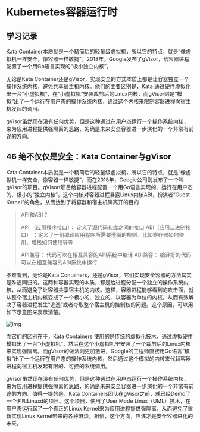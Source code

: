 # Kubernetes容器运行时

## 学习记录

Kata Container本质就是一个精简后的轻量级虚拟机，所以它的特点，就是“像虚拟机一样安全，像容器一样敏捷”。2018年，Google发布了gVisor，给容器进程配置了一个用Go语言实现的“极小独立内核”。

无论是Kata Container还是gVisor，实现安全的方式本质上都是让容器独立一个操作系统内核，避免共享宿主机内核。他们的主要区别是，Kata 通过硬件虚拟化出一台“小虚拟机”，在“小虚拟机”安装裁剪后的Linux内核，而gVisor则是“模拟”出了一个运行在用户态的操作系统内核，通过这个内核来限制容器进程向宿主机发起的调用。

gVisor虽然现在没有任何优势，但是这种通过在用户态运行一个操作系统内核，来为应用进程提供强隔离的思路，的确是未来安全容器进一步演化的一个非常有前途的方向。



## 46 绝不仅仅是安全：Kata Container与gVisor

Kata Container本质就是一个精简后的轻量级虚拟机，所以它的特点，就是“像虚拟机一样安全，像容器一样敏捷”。而在2018年，Google公司则发布了一个叫gVisor的项目。gVisort项目给容器进程配置一个用Go语言实现的、运行在用户态的、极小的“独立内核”。这个内核对容器进程暴露Linux内核ABI，扮演者“Guest Kernel”的角色，从而达到了将容器和宿主机隔离开的目的

> API和ABI ?
>
> API （应用程序接口）： 定义了源代码和库之间的接口
> ABI（应用二进制接口） ：定义了一组编译应用程序所需要遵循的规则。比如寄存器如何使用、堆栈如何使用等等
>
> API兼容： 代码可以在相互兼容的API系统中编译
> ABI兼容： 编译好的代码可以在相互兼容的ABI系统中运行

不难看到，无论是Kata Containers，还是gVisor，它们实现安全容器的方法其实是殊途同归的。这两种容器实现的本质，都是给进程分配一个独立的操作系统内核，从而避免了让容器共享宿主机的内核。这样，容器进程能够看到的攻击面，就从整个宿主机内核变成了一个极小的、独立的、以容器为单位的内核，从而有效解决了容器进程发生“逃逸”或者夺取整个宿主机的控制权的问题。这个原因，可以用如下示意图来表示清楚。

![img](https://static001.geekbang.org/resource/image/95/1d/959c4c40c767acb6a3ffe6e144202e1d.png)

而它们的区别在于，Kata Containers 使用的是传统的虚拟化技术，通过虚拟硬件模拟出了一台“小虚拟机”，然后在这个小虚拟机里安装了一个裁剪后的Linux内核来实现强隔离。而gVisor的做法则更加激进，Google的工程师直接用Go语言“模拟”出了一个运行在用户态的操作系统内核，然后通过这个模拟的内核来代替容器进程向宿主机发起有限的、可控的系统调用。

gVisor虽然现在没有任何优势，但是这种通过在用户态运行一个操作系统内核，来为应用进程提供强隔离的思路，的确是未来安全容器进一步演化的一个非常有前途的方向。值得一提的是，Kata Containers团队在gVisor之前，就已经Demo了一个名叫Linuxd的项目。这个项目，使用了User Mode Linux（UML）技术，在用户态运行起了一个真正的Linux Kernel来为应用进程提供强隔离，从而避免了重新实现Linux Kernel带来的各种麻烦。相信，这个方向，应该才是安全容器进化的未来。